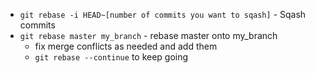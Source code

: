 - `git rebase -i HEAD~[number of commits you want to sqash]` - Sqash commits
- `git rebase master my_branch` - rebase master onto my_branch
  - fix merge conflicts as needed and add them
  - `git rebase --continue` to keep going
